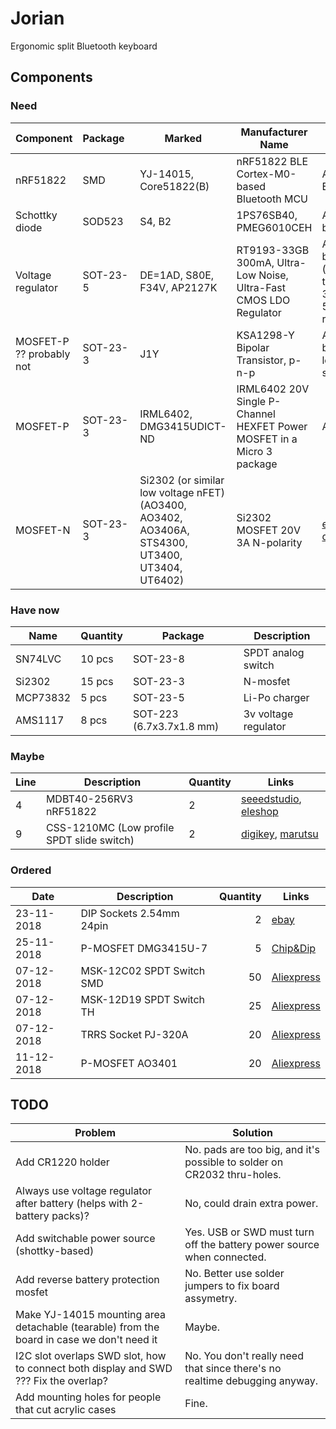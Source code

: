 # Jorian

Ergonomic split Bluetooth keyboard

## Components

### Need

Component | Package&nbsp;&nbsp; | Marked | Manufacturer Name | Source
---|---|---|---|---
nRF51822 | SMD | YJ-14015, Core51822(B) | nRF51822 BLE Cortex-M0-based Bluetooth MCU| Aliexpress, Ebay
Schottky diode | SOD523 | S4, B2 | 1PS76SB40, PMEG6010CEH | Arduino boards
Voltage regulator | SOT-23-5 | DE=1AD, S80E, F34V, AP2127K | RT9193-33GB 300mA, Ultra-Low Noise, Ultra-Fast CMOS LDO Regulator | Arduino boards (check that it's 3.3v not 5v regulator!)
MOSFET-P ?? probably not | SOT-23-3 | J1Y | KSA1298-Y Bipolar Transistor, p-n-p | Arduino boards, level shifters
MOSFET-P | SOT-23-3 | IRML6402, DMG3415UDICT-ND | IRML6402 20V Single P-Channel HEXFET Power MOSFET in a Micro 3 package | Aliexpress
MOSFET-N | SOT-23-3 | Si2302 (or similar low voltage nFET) (AO3400, AO3402, AO3406A, STS4300, UT3400, UT3404, UT6402) | Si2302 MOSFET 20V 3A N-polarity | [ebay](http://www.ebay.com/sch/i.html?_from=R40&_trksid=p2050601.m570.l1313.TR1.TRC0.A0.H0.Xsi2302.TRS0&_nkw=si2302&_sacat=0), [digikey](https://www.digikey.com/product-detail/en/vishay-siliconix/SI2302CDS-T1-E3/SI2302CDS-T1-E3CT-ND/3305362)

### Have now

Name | Quantity | Package | Description
---|---|---|---
SN74LVC | 10 pcs | SOT-23-8 | SPDT analog switch
Si2302 | 15 pcs | SOT-23-3 | N-mosfet
MCP73832 | 5 pcs | SOT-23-5 | Li-Po charger
AMS1117 | 8 pcs | SOT-223 (6.7x3.7x1.8 mm) | 3v voltage regulator

### Maybe

Line | Description | Quantity | Links
--- | --- | --- | ---
4 | MDBT40-256RV3 nRF51822 | 2 | [seeedstudio](https://www.seeedstudio.com/MDBT40-256RV3-nRF51822-based-BLE-module-p-2503.html), [eleshop](http://eleshop.jp/shop/g/gGAB314/)
9 | CSS-1210MC (Low profile SPDT slide switch) | 2 | [digikey](https://www.digikey.jp/product-detail/ja/nidec-copal-electronics/CSS-1210MC/563-1090-ND/1124205), [marutsu](https://www.marutsu.co.jp/pc/i/600847/#item_description)

### Ordered

Date | Description | Quantity | Links
--- | --- | ---:| ---
23-11-2018 | DIP Sockets 2.54mm 24pin | 2 | [ebay](https://www.ebay.com/itm/2PCS-DIP-IC-Sockets-Adaptor-Round-hole-24pin-Broad-Type-Pitch-2-54mm/232870464628)
25-11-2018 | P-MOSFET DMG3415U-7 | 5 | [Chip&Dip](https://www.chipdip.ru/product/dmg3415u-7)
07-12-2018 | MSK-12C02 SPDT Switch SMD | 50 | [Aliexpress](https://www.aliexpress.com/item//32856542440.html)
07-12-2018 | MSK-12D19 SPDT Switch TH | 25 | [Aliexpress](https://www.aliexpress.com/item//32810428058.html)
07-12-2018 | TRRS Socket PJ-320A | 20 | [Aliexpress](https://www.aliexpress.com/item//32368285821.html)
11-12-2018 | P-MOSFET AO3401 | 20 | [Aliexpress](https://www.aliexpress.com/item//615913502.html)

## TODO

Problem | Solution
---|---
Add CR1220 holder | No. pads are too big, and it's possible to solder on CR2032 thru-holes.
Always use voltage regulator after battery (helps with 2-battery packs)? | No, could drain extra power.
Add switchable power source (shottky-based) | Yes. USB or SWD must turn off the battery power source when connected.
Add reverse battery protection mosfet | No. Better use solder jumpers to fix board assymetry.
Make YJ-14015 mounting area detachable (tearable) from the board in case we don't need it | Maybe.
I2C slot overlaps SWD slot, how to connect both display and SWD ??? Fix the overlap? | No. You don't really need that since there's no realtime debugging anyway.
Add mounting holes for people that cut acrylic cases | Fine.




